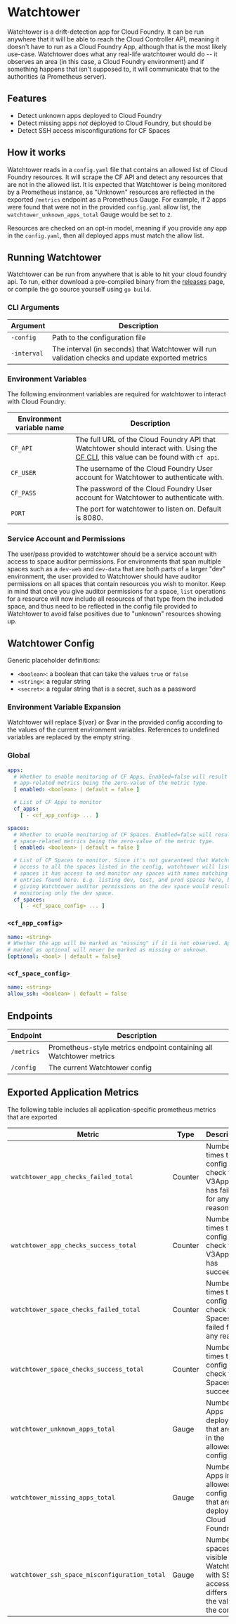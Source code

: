 # Watchtower
Watchtower is a drift-detection app for Cloud Foundry. It can be run anywhere
that it will be able to reach the Cloud Controller API, meaning it doesn't
have to run as a Cloud Foundry App, although that is the most likely use-case.
Watchtower does what any real-life watchtower would do -- it observes an area
(in this case, a Cloud Foundry environment) and if something happens that isn't
supposed to, it will communicate that to the authorities (a Prometheus server).

## Features
* Detect unknown apps deployed to Cloud Foundry
* Detect missing apps *not* deployed to Cloud Foundry, but should be
* Detect SSH access misconfigurations for CF Spaces

## How it works
Watchtower reads in a `config.yaml` file that contains an allowed list of Cloud
Foundry resources. It will scrape the CF API and detect any resources that are
not in the allowed list. It is expected that Watchtower is being monitored by a
Prometheus instance, as "Unknown" resources are reflected in the exported `/metrics`
endpoint as a Prometheus Gauge. For example, if 2 apps were found that were not
in the provided `config.yaml` allow list, the `watchtower_unknown_apps_total`
Gauge would be set to `2`.

Resources are checked on an opt-in model, meaning if you
provide any app in the `config.yaml`, then all deployed apps must match the allow
list.

## Running Watchtower
Watchtower can be run from anywhere that is able to hit your cloud foundry api.
To run, either download a pre-compiled binary from the [releases](https://github.com/18F/watchtower/releases)
page, or compile the go source yourself using `go build`.

### CLI Arguments

| Argument | Description |
| --- | --- |
| `-config` | Path to the configuration file |
| `-interval` | The interval (in seconds) that Watchtower will run validation checks and update exported metrics |

### Environment Variables
The following environment variables are required for watchtower to interact with
Cloud Foundry:

| Environment variable name | Description |
| --- | --- |
| `CF_API` | The full URL of the Cloud Foundry API that Watchtower should interact with. Using the [CF CLI](https://docs.cloudfoundry.org/cf-cli/install-go-cli.html), this value can be found with `cf api`. |
| `CF_USER` | The username of the Cloud Foundry User account for Watchtower to authenticate with. |
| `CF_PASS` | The password of the Cloud Foundry User account for Watchtower to authenticate with. |
| `PORT` | The port for watchtower to listen on. Default is 8080. |

### Service Account and Permissions
The user/pass provided to watchtower should be a service account with access to
space auditor permissions. For environments that span multiple spaces such as a
`dev-web` and `dev-data` that are both parts of a larger "dev" environment, the
user provided to Watchtower should have auditor permissions on all spaces that
contain resources you wish to monitor. Keep in mind that once you give auditor
permissions for a space, `list` operations for a resource will now include all
resources of that type from the included space, and thus need to be reflected
in the config file provided to Watchtower to avoid false positives due to
"unknown" resources showing up.

## Watchtower Config
Generic placeholder definitions:
* `<boolean>`: a boolean that can take the values `true` or `false`
* `<string>`: a regular string
* `<secret>`: a regular string that is a secret, such as a password

### Environment Variable Expansion
Watchtower will replace ${var} or $var in the provided config according to the
values of the current environment variables. References to undefined variables
are replaced by the empty string.

### Global
```yaml
apps:
  # Whether to enable monitoring of CF Apps. Enabled=false will result in 
  # app-related metrics being the zero-value of the metric type.
  [ enabled: <boolean> | default = false ]

  # List of CF Apps to monitor
  cf_apps:
    [ - <cf_app_config> ... ]

spaces:
  # Whether to enable monitoring of CF Spaces. Enabled=false will result in 
  # space-related metrics being the zero-value of the metric type.
  [ enabled: <boolean> | default = false ]

  # List of CF Spaces to monitor. Since it's not guaranteed that Watchtower has
  # access to all the spaces listed in the config, watchtower will list all
  # spaces it has access to and monitor any spaces with names matching config
  # entries found here. E.g. listing dev, test, and prod spaces here, but only
  # giving Watchtower auditor permissions on the dev space would result in 
  # monitoring only the dev space.
  cf_spaces:
    [ - <cf_space_config> ... ]
```

### `<cf_app_config>`
```yaml
name: <string>
# Whether the app will be marked as "missing" if it is not observed. Apps
# marked as optional will never be marked as missing or unknown.
[optional: <bool> | default = false]
```

### `<cf_space_config>`
```yaml
name: <string>
allow_ssh: <boolean> | default = false
```

## Endpoints

| Endpoint | Description |
| --- | --- |
| `/metrics` | Prometheus-style metrics endpoint containing all Watchtower metrics |
| `/config` | The current Watchtower config |

## Exported Application Metrics
The following table includes all application-specific prometheus metrics that are exported

| Metric | Type | Description |
| --- | --- | --- |
| `watchtower_app_checks_failed_total` | Counter | Number of times the config check for V3Apps has failed for any reason |
| `watchtower_app_checks_success_total` | Counter | Number of times the config check for V3Apps has succeeded |
| `watchtower_space_checks_failed_total` | Counter | Number of times the config check for Spaces has failed for any reason |
| `watchtower_space_checks_success_total` | Counter | Number of times the config check for Spaces has succeeded |
| `watchtower_unknown_apps_total` | Gauge | Number of Apps deployed that are not in the allowed config file |
| `watchtower_missing_apps_total` | Gauge | Number of Apps in the allowed config file that are not deployed to Cloud Foundry |
| `watchtower_ssh_space_misconfiguration_total` | Gauge | Number of spaces visible to Watchtower with SSH access that differs from the value in the config |

